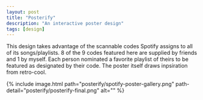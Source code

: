 ```yaml
---
layout: post
title: "Posterify"
description: "An interactive poster design"
tags: [design]
---
```


This design takes advantage of the scannable codes Spotify assigns to all of its songs/playlists. 8 of the 9 codes featured here are supplied by friends and 1 by myself. Each person nominated a favorite playlist of theirs to be featured as designated by their code. The poster itself draws inpsiration from retro-cool.

{% include image.html path="posterify/spotify-poster-gallery.png" path-detail="posterify/posterify-final.png" alt="" %}
